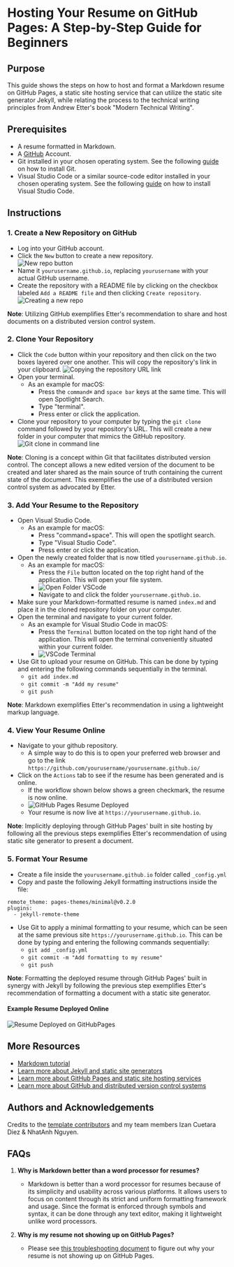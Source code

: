 # Hosting Your Resume on GitHub Pages: A Step-by-Step Guide for Beginners

## Purpose

This guide shows the steps on how to host and format a Markdown resume on GitHub Pages, a static site hosting service that can utilize the static site generator Jekyll, while relating the process to the technical writing principles from Andrew Etter's book "Modern Technical Writing".

## Prerequisites

- A resume formatted in Markdown.
- A [GitHub](https://github.com) Account.
- Git installed in your chosen operating system. See the following [guide](https://git-scm.com/book/en/v2/Getting-Started-Installing-Git) on how to install Git.
- Visual Studio Code or a similar source-code editor installed in your chosen operating system. See the following [guide](https://code.visualstudio.com/docs/setup/setup-overview) on how to install Visual Studio Code.

## Instructions

### 1. Create a New Repository on GitHub

- Log into your GitHub account.
- Click the `New` button to create a new repository.  
  ![New repo button](graphics/newrepo.png)
- Name it `yourusername.github.io`, replacing `yourusername` with your actual GitHub username.
- Create the repository with a README file by clicking on the checkbox labeled `Add a README file` and then clicking `Create repository`.
  ![Creating a new repo](graphics/createnewrepo.png)

**Note**: Utilizing GitHub exemplifies Etter's recommendation to share and host documents on a distributed version control system.

### 2. Clone Your Repository

- Click the `Code` button within your repository and then click on the two boxes layered over one another. This will copy the repository's link in your clipboard.
  ![Copying the repository URL link](graphics/gitclonebutton.png)
- Open your terminal.
  - As an example for macOS:
    - Press the `command⌘` and `space bar` keys at the same time. This will open Spotlight Search.
    - Type "terminal".
    - Press enter or click the application.
- Clone your repository to your computer by typing the `git clone` command followed by your repository's URL. This will create a new folder in your computer that mimics the GitHub repository.
  ![Git clone in command line](graphics/gitclonecmd.png)

**Note**: Cloning is a concept within Git that facilitates distributed version control. The concept allows a new edited version of the document to be created and later shared as the main source of truth containing the current state of the document. This exemplifies the use of a distributed version control system as advocated by Etter.

### 3. Add Your Resume to the Repository

- Open Visual Studio Code.
  - As an example for macOS:
    - Press "command+space". This will open the spotlight search.
    - Type "Visual Studio Code".
    - Press enter or click the application.
- Open the newly created folder that is now titled `yourusername.github.io`.
  - As an example for macOS:
    - Press the `File` button located on the top right hand of the application. This will open your file system.
    - ![Open Folder VSCode](graphics/openfolder.png)
    - Navigate to and click the folder `yourusername.github.io`.
- Make sure your Markdown-formatted resume is named `index.md` and place it in the cloned repository folder on your computer.
- Open the terminal and navigate to your current folder.
  - As an example for Visual Studio Code in macOS:
    - Press the `Terminal` button located on the top right hand of the application. This will open the terminal conveniently situated within your current folder.
    - ![VSCode Terminal](graphics/terminal.png)
- Use Git to upload your resume on GitHub. This can be done by typing and entering the following commands sequentially in the terminal.
  - `git add index.md`
  - `git commit -m "Add my resume"`
  - `git push`

**Note**: Markdown exemplifies Etter's recommendation in using a lightweight markup language.

### 4. View Your Resume Online

- Navigate to your github repository.
  - A simple way to do this is to open your preferred web browser and go to the link `https://github.com/yourusername/yourusername.github.io/`
- Click on the `Actions` tab to see if the resume has been generated and is online.
  - If the workflow shown below shows a green checkmark, the resume is now online.
  - ![GitHub Pages Resume Deployed](graphics/deployed.png)
  - Your resume is now live at `https://yourusername.github.io`.

**Note**: Implicitly deploying through GitHub Pages' built in site hosting by following all the previous steps exemplifies Etter's recommendation of using static site generator to present a document.

### 5. Format Your Resume

- Create a file inside the `yourusername.github.io` folder called `_config.yml`
- Copy and paste the following Jekyll formatting instructions inside the file:

```
remote_theme: pages-themes/minimal@v0.2.0
plugins:
  - jekyll-remote-theme
```

- Use Git to apply a minimal formatting to your resume, which can be seen at the same previous site `https://yourusername.github.io`. This can be done by typing and entering the following commands sequentially:
  - `git add _config.yml`
  - `git commit -m "Add formatting to my resume"`
  - `git push`

**Note**: Formatting the deployed resume through GitHub Pages' built in synergy with Jekyll by following the previous step exemplifies Etter's recommendation of formatting a document with a static site generator.

#### Example Resume Deployed Online

![Resume Deployed on GitHubPages](graphics/BriczCruzMarkdownResume.gif)

## More Resources

- [Markdown tutorial](https://www.markdowntutorial.com/)
- [Learn more about Jekyll and static site generators](https://jekyllrb.com/docs/)
- [Learn more about GitHub Pages and static site hosting services](https://docs.github.com/en/pages/getting-started-with-github-pages/about-github-pages)
- [Learn more about GitHub and distributed version control systems](https://docs.github.com/en/get-started/using-git/about-git)

## Authors and Acknowledgements

Credits to the [template contributors](https://github.com/pages-themes/minimal/graphs/contributors) and my team members Izan Cuetara Diez & NhatAnh Nguyen.

## FAQs

1. **Why is Markdown better than a word processor for resumes?**

   - Markdown is better than a word processor for resumes because of its simplicity and usability across various platforms. It allows users to focus on content through its strict and uniform formatting framework and usage. Since the format is enforced through symbols and syntax, it can be done through any text editor, making it lightweight unlike word processors.

2. **Why is my resume not showing up on GitHub Pages?**
   - Please see [this troubleshooting document](https://docs.github.com/en/pages/getting-started-with-github-pages/troubleshooting-404-errors-for-github-pages-sites) to figure out why your resume is not showing up on GitHub Pages.
